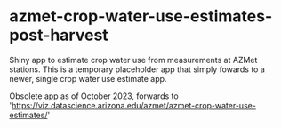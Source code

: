 # azmet-crop-water-use-estimates-post-harvest
Shiny app to estimate crop water use from measurements at AZMet stations. This is a temporary placeholder app that simply fowards to a newer, single crop water use estimate app.

Obsolete app as of October 2023, forwards to 'https://viz.datascience.arizona.edu/azmet/azmet-crop-water-use-estimates/'
